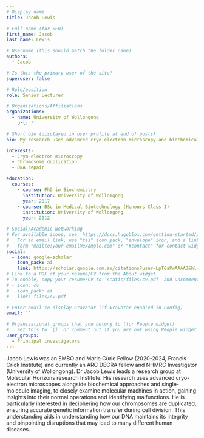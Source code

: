 ```yaml
---
# Display name
title: Jacob Lewis

# Full name (for SEO)
first_name: Jacob
last_name: Lewis

# Username (this should match the folder name)
authors:
  - Jacob

# Is this the primary user of the site?
superuser: false

# Role/position
role: Senior Lecturer

# Organizations/Affiliations
organizations:
  - name: University of Wollongong
    url: ''

# Short bio (displayed in user profile at end of posts)
bio: My research uses advanced cryo-electron microscopy and biochemical approaches to understand how our DNA maintains its integrity.

interests:
  - Cryo-electron microscopy
  - Chromosome duplication
  - DNA repair

education:
  courses:
    - course: PhD in Biochemistry
      institution: University of Wollongong
      year: 2017
    - course: BSc in Medical Biotechnology (Honours Class I)
      institution: University of Wollongong
      year: 2012

# Social/Academic Networking
# For available icons, see: https://docs.hugoblox.com/getting-started/page-builder/#icons
#   For an email link, use "fas" icon pack, "envelope" icon, and a link in the
#   form "mailto:your-email@example.com" or "#contact" for contact widget.
social:
  - icon: google-scholar
    icon_pack: ai
    link: https://scholar.google.com.au/citations?user=LpTGaPwAAAAJ&hl=en
# Link to a PDF of your resume/CV from the About widget.
# To enable, copy your resume/CV to `static/files/cv.pdf` and uncomment the lines below.
# - icon: cv
#   icon_pack: ai
#   link: files/cv.pdf

# Enter email to display Gravatar (if Gravatar enabled in Config)
email: ''

# Organizational groups that you belong to (for People widget)
#   Set this to `[]` or comment out if you are not using People widget.
user_groups:
  - Principal investigators
---
```


Jacob Lewis was an EMBO and Marie Curie Fellow (2020-2024, Francis Crick Institute) and currently an ARC DECRA fellow and NHMRC Investigator (University of Wollongong). Dr Jacob Lewis leads a research group at Molecular Horizons research Institute. His research uses advanced cryo-electron microscopes alongside biochemical approaches and single-molecule imaging, to closely examine molecular machines in action, gaining insights into their normal operations and identifying malfunctions. He is particularly interested in deciphering how our chromosomes are duplicated, ensuring accurate genetic information transfer during cell division. This understanding aids in understanding how our DNA maintains its integrity and pinpointing disruptions that may lead to many different human diseases.
